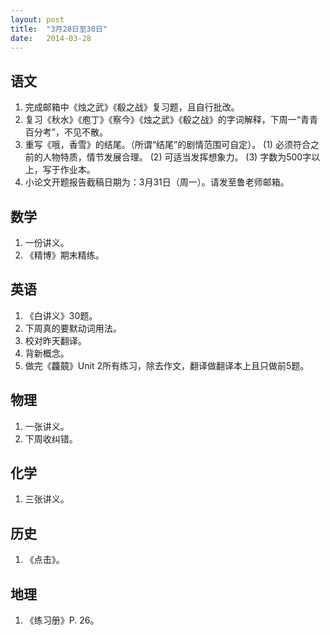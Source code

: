 ```yaml
---
layout: post
title:  "3月28日至30日"
date:   2014-03-28
---
```

语文
----
1. 完成邮箱中《烛之武》《殽之战》复习题，且自行批改。
2. 复习《秋水》《庖丁》《察今》《烛之武》《殽之战》的字词解释，下周一“青青百分考”，不见不散。
3. 重写《哦，香雪》的结尾。（所谓“结尾”的剧情范围可自定）。
(1) 必须符合之前的人物特质，情节发展合理。
(2) 可适当发挥想象力。
(3) 字数为500字以上，写于作业本。
4. 小论文开题报告截稿日期为：3月31日（周一）。请发至鲁老师邮箱。

数学
----
1. 一份讲义。
2. 《精博》期末精练。

英语
----
1. 《白讲义》30题。
2. 下周真的要默动词用法。
3. 校对昨天翻译。
4. 背新概念。
5. 做完《龘竸》Unit 2所有练习，除去作文，翻译做翻译本上且只做前5题。

物理
----
1. 一张讲义。
2. 下周收纠错。

化学
----
1. 三张讲义。

历史
----
1. 《点击》。

地理
----
1. 《练习册》P. 26。